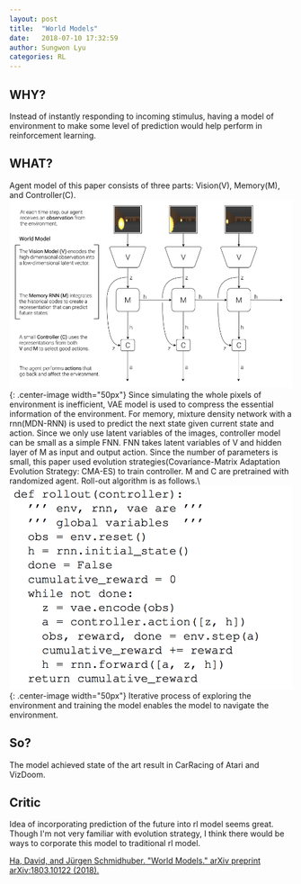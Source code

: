 ```yaml
---
layout: post
title:  "World Models"
date:   2018-07-10 17:32:59
author: Sungwon Lyu
categories: RL
---
```


## WHY? 
Instead of instantly responding to incoming stimulus, having a model of environment to make some level of prediction would help perform in reinforcement learning.

## WHAT?
Agent model of this paper consists of three parts: Vision(V), Memory(M), and Controller(C). 
![image](/assets/images/wm1.png){: .center-image width="50px"}
Since simulating the whole pixels of environment is inefficient, VAE model is used to compress the essential information of the environment. For memory, mixture density network with a rnn(MDN-RNN) is used to predict the next state given current state and action. Since we only use latent variables of the images, controller model can be small as a simple FNN. FNN takes latent variables of V and hidden layer of M as input and output action. Since the number of parameters is small, this paper used evolution strategies(Covariance-Matrix Adaptation Evolution Strategy: CMA-ES) to train controller. M and C are pretrained with randomized agent. Roll-out algorithm is as follows.\\
![image](/assets/images/wm2.png){: .center-image width="50px"}
Iterative process of exploring the environment and training the model enables the model to navigate the environment.

## So?
The model achieved state of the art result in CarRacing of Atari and VizDoom.

## Critic
Idea of incorporating prediction of the future into rl model seems great. Though I'm not very familiar with evolution strategy, I think there would be ways to corporate this model to traditional rl model.

[Ha, David, and Jürgen Schmidhuber. "World Models." arXiv preprint arXiv:1803.10122 (2018).](https://arxiv.org/abs/1803.10122)